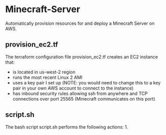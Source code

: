 # Minecraft-Server
Automatically provision resources for and deploy a Minecraft Server on AWS.

## provision_ec2.tf
The terraform configuration file provision_ec2.tf creates an EC2 instance that:
  - is located in us-west-2 region
  - runs the most recent Linux 2 AMI
  - uses a key pair I set up (NOTE: you would need to change this to a key pair in your own AWS account to connect to the instance)
  - has inbound security rules allowing ssh from anywhere and TCP connections over port 25565 (Minecraft communicates on this port)

## script.sh
The bash script script.sh performs the following actions:
  1. 
